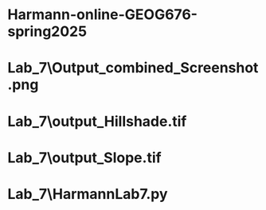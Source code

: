# Harmann-online-GEOG676-spring2025

# Lab_7\Output_combined_Screenshot.png
# Lab_7\output_Hillshade.tif
# Lab_7\output_Slope.tif
# Lab_7\HarmannLab7.py

